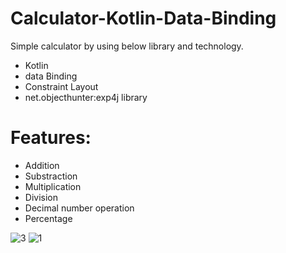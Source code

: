 # Calculator-Kotlin-Data-Binding
Simple calculator by using below library and technology.

* Kotlin
* data Binding
* Constraint Layout
* net.objecthunter:exp4j library

# Features: 

* Addition
* Substraction
* Multiplication
* Division
* Decimal number operation
* Percentage 

 
![3](https://user-images.githubusercontent.com/13636983/76233155-c5472780-624d-11ea-8ce3-582cadf2903c.jpg)
![1](https://user-images.githubusercontent.com/13636983/76233157-c5dfbe00-624d-11ea-97c6-10b2d4dc4703.jpg)
